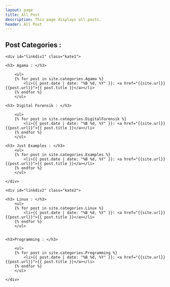 ```yaml
---
layout: page
title: All Post
description: This page displays all posts.
header: All Post
---
```


## Post Categories : 

<div class="wrapper" markdown="0">

	<div id="linkdiv1" class="kate1">

	<h3> Agama : </h3>

		<ul>
		{% for post in site.categories.Agama %}
			<li>{{ post.date | date: "%B %d, %Y" }}: <a href="{{site.url}}{{post.url}}">{{ post.title }}</a></li>
		{% endfor %}
		</ul>

	<h3> Digital Forensik : </h3>

		<ul>
		{% for post in site.categories.DigitalForensik %}
			<li>{{ post.date | date: "%B %d, %Y" }}: <a href="{{site.url}}{{post.url}}">{{ post.title }}</a></li>
		{% endfor %}
		</ul>

	<h3> Just Examples : </h3>
		<ul>
		{% for post in site.categories.Examples %}
			<li>{{ post.date | date: "%B %d, %Y" }}: <a href="{{site.url}}{{post.url}}">{{ post.title }}</a></li>
		{% endfor %}
		</ul>

	</div>

<!-- ================ -->
	<div id="linkdiv2" class="kate2">

	<h3> Linux : </h3>
		<ul>
		{% for post in site.categories.Linux %}
			<li>{{ post.date | date: "%B %d, %Y" }}: <a href="{{site.url}}{{post.url}}">{{ post.title }}</a></li>
		{% endfor %}
		</ul>


	<h3>Programming : </h3>

		<ul>
		{% for post in site.categories.Programming %}
			<li>{{ post.date | date: "%B %d, %Y" }}: <a href="{{site.url}}{{post.url}}">{{ post.title }}</a></li>
		{% endfor %}
		</ul>

	</div>
</div>

